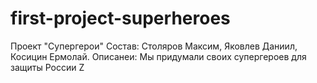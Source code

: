# first-project-superheroes
Проект "Супергерои"
Состав: Столяров Максим, Яковлев Даниил, Косицин Ермолай.
Описанеи: Мы придумали своих супергероев для защиты России
Z
